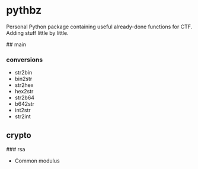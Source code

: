 # pythbz  
Personal Python package containing useful already-done functions for CTF.
Adding stuff little by little.

## main

### conversions

- str2bin
- bin2str
- str2hex
- hex2str
- str2b64
- b642str
- int2str
- str2int

## crypto

### rsa
- Common modulus
